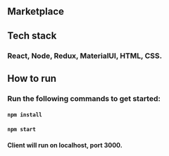 ## Marketplace

## Tech stack
### React, Node, Redux, MaterialUI, HTML, CSS.

## How to run

### Run the following commands to get started:
#### `npm install`
#### `npm start`

#### Client will run on localhost, port 3000.
